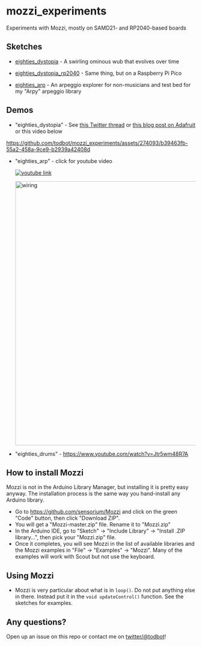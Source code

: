 # mozzi_experiments

Experiments with Mozzi, mostly on SAMD21- and RP2040-based boards

## Sketches

* [eighties_dystopia](eighties_dystopia/eighties_dystopia.ino) - A swirling ominous wub that evolves over time

* [eighties_dystopia_rp2040](eighties_dystopia_rp2040/eighties_dystopia_rp2040.ino) - Same thing, but on a Raspberry Pi Pico

* [eighties_arp](eighties_arp/eighties_arp.ino) - An arpeggio explorer for non-musicians and test bed for my "Arpy" arpeggio library

## Demos

* "eighties_dystopia" - See [this Twitter thread](https://twitter.com/todbot/status/1475970495400923137) or
  [this blog post on Adafruit](https://blog.adafruit.com/2021/12/29/make-your-own-80s-dystopian-music-soundtrack-qtpy-arduino-todbot/)
  or this video below

https://github.com/todbot/mozzi_experiments/assets/274093/b39463fb-55a2-458a-9ce9-b2939a42408d



* "eighties_arp" - click for youtube video

  [![youtube link](eighties_arp/eighties_arp_youtube.jpg) ](https://www.youtube.com/watch?v=Ql72YoCJ8-8)

  <a href="eighties_arp/eighties_arp_wiring.jpg"><img src="eighties_arp/eighties_arp_wiring.jpg" alt="wiring" width="700"/></a>

* "eighties_drums" - https://www.youtube.com/watch?v=Jtr5wm48R7A


## How to install Mozzi

Mozzi is not in the Arduino Library Manager, but installing it is pretty easy anyway.
The installation process is the same way you hand-install any Arduino library.

- Go to https://github.com/sensorium/Mozzi and click on the green "Code" button,
then click "Download ZIP".
- You will get a "Mozzi-master.zip" file. Rename it to "Mozzi.zip"
- In the Arduino IDE, go to "Sketch" -> "Include Library" -> "Install .ZIP library...", then pick your "Mozzi.zip" file.
- Once it completes, you will see Mozzi in the list of available libraries and the Mozzi examples
in "File" -> "Examples" -> "Mozzi".  Many of the examples will work with Scout but not use the keyboard.


## Using Mozzi

- Mozzi is very particular about what is in `loop()`. Do not put anything else in there.
  Instead put it in the `void updateControl()` function. See the sketches for examples.


## Any questions?

Open up an issue on this repo or contact me on [twitter/@todbot](https://twitter.com/todbot)!
